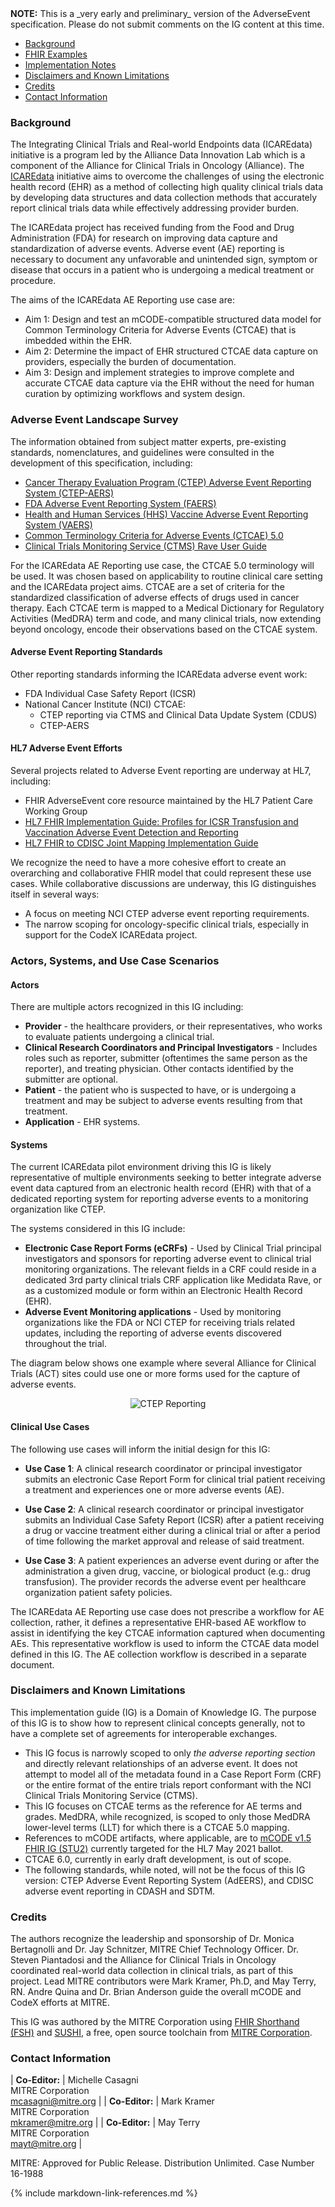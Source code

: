 <div markdown="1" class="note">
<b>NOTE:</b> This is a _very early and preliminary_ version of the AdverseEvent specification. Please do not submit comments on the IG content at this time.

</div>

<style>
    table.mcode-table, .mcode-table tr, .mcode-table td {
        border: 1px solid #ccc;
        border-collapse: collapse;
    }
</style>

<div xmlns="http://www.w3.org/1999/xhtml" xmlns:xsi="http://www.w3.org/2001/XMLSchema-instance" xsi:schemaLocation="http://hl7.org/fhir ../../input-cache/schemas-r5/fhir-single.xsd" markdown="1">

* [Background](#background)
* [FHIR Examples](examples.html)
* [Implementation Notes](implementation.html)
* [Disclaimers and Known Limitations](#disclaimers-and-known-limitations)
* [Credits](#credits)
* [Contact Information](#contact-information)

### Background

The Integrating Clinical Trials and Real-world Endpoints data (ICAREdata) initiative is a program led by the Alliance Data Innovation Lab which is a component of the Alliance for Clinical Trials in Oncology (Alliance). The [ICAREdata](http://icaredata.org) initiative aims to overcome the challenges of using the electronic health record (EHR) as a method of collecting high quality clinical trials data by developing data structures and data collection methods that accurately report clinical trials data while effectively addressing provider burden. 

The ICAREdata project has received funding from the Food and Drug Administration (FDA) for research on improving data capture and standardization of adverse events. Adverse event (AE) reporting is necessary to document any unfavorable and unintended sign, symptom or disease that occurs in a patient who is undergoing a medical treatment or procedure. 

The aims of the ICAREdata AE Reporting use case are:
* Aim 1: Design and test an mCODE-compatible structured data model for Common Terminology Criteria for Adverse Events (CTCAE) that is imbedded within the EHR.
* Aim 2: Determine the impact of EHR structured CTCAE data capture on providers, especially the burden of documentation.
* Aim 3: Design and implement strategies to improve complete and accurate CTCAE data capture via the EHR without the need for human curation by optimizing workflows and system design.


### Adverse Event Landscape Survey

The information obtained from subject matter experts, pre-existing standards, nomenclatures, and guidelines were consulted in the development of this specification, including:

* [Cancer Therapy Evaluation Program (CTEP) Adverse Event Reporting System (CTEP-AERS)](https://ctep.cancer.gov/protocolDevelopment/electronic_applications/adverse_events.htm)
* [FDA Adverse Event Reporting System (FAERS)](https://open.fda.gov/data/faers/)
* [Health and Human Services (HHS) Vaccine Adverse Event Reporting System (VAERS)](https://vaers.hhs.gov/)
* [Common Terminology Criteria for Adverse Events (CTCAE) 5.0](https://ctep.cancer.gov/protocoldevelopment/electronic_applications/docs/CTCAE_v6_Solicitation_Brief_Overview.pdf)
* [Clinical Trials Monitoring Service (CTMS) Rave User Guide](https://www.theradex.com/downloads/CTMS%20Rave%20User%20Guide%20Version%201.pdf)

For the ICAREdata AE Reporting use case, the CTCAE 5.0 terminology will be used. It was chosen based on applicability to routine clinical care setting and the ICAREdata project aims. CTCAE are a set of criteria for the standardized classification of adverse effects of drugs used in cancer therapy. Each CTCAE term is mapped to a Medical Dictionary for Regulatory Activities (MedDRA) term and code, and many clinical trials, now extending beyond oncology, encode their observations based on the CTCAE system. 

#### Adverse Event Reporting Standards

Other reporting standards informing the ICAREdata adverse event work:
* FDA Individual Case Safety Report (ICSR)
* National Cancer Institute (NCI) CTCAE:
  * CTEP reporting via CTMS and Clinical Data Update System (CDUS)
  * CTEP-AERS

#### HL7 Adverse Event Efforts

Several projects related to Adverse Event reporting are underway at HL7, including:
* FHIR AdverseEvent core resource maintained by the HL7 Patient Care Working Group
* [HL7 FHIR Implementation Guide: Profiles for ICSR Transfusion and Vaccination Adverse Event Detection and Reporting](https://build.fhir.org/ig/HL7/fhir-icsr-ae-reporting/branches/main/index.html)
* [HL7 FHIR to CDISC Joint Mapping Implementation Guide](http://hl7.org/fhir/uv/cdisc-mapping/2021JAN/index.html)

We recognize the need to have a more cohesive effort to create an overarching and collaborative FHIR model that could represent these use cases. While collaborative discussions are underway, this IG distinguishes itself in several ways:
* A focus on meeting NCI CTEP adverse event reporting requirements.
* The narrow scoping for oncology-specific clinical trials, especially in support for the CodeX ICAREdata project.


### Actors, Systems, and Use Case Scenarios

#### Actors

There are multiple actors recognized in this IG including:

* **Provider** - the healthcare providers, or their representatives, who works to evaluate patients undergoing a clinical trial.
* **Clinical Research Coordinators and Principal Investigators** - Includes roles such as reporter, submitter (oftentimes the same person as the reporter), and treating physician. Other contacts identified by the submitter are optional.
* **Patient** - the patient who is suspected to have, or is undergoing a treatment and may be subject to adverse events resulting from that treatment.
* **Application** - EHR systems.

#### Systems

The current ICAREdata pilot environment driving this IG is likely representative of multiple environments seeking to better integrate adverse event data captured from an electronic health record (EHR) with that of a dedicated reporting system for reporting adverse events to a monitoring organization like CTEP. 

The systems considered in this IG include:

* **Electronic Case Report Forms (eCRFs)** - Used by Clinical Trial principal investigators and sponsors for reporting adverse event to clinical trial monitoring organizations. The relevant fields in a CRF could reside in a dedicated 3rd party clinical trials CRF application like Medidata Rave, or as a customized module or form within an Electronic Health Record (EHR).
* **Adverse Event Monitoring applications** - Used by monitoring organizations like the FDA or NCI CTEP for receiving trials related updates, including the reporting of adverse events discovered throughout the trial.

The diagram below shows one example where several Alliance for Clinical Trials (ACT) sites could use one or more forms used for the capture of adverse events.

<div style="text-align: center;">
<img src="CTEP-CTReporting-SystemsDiagram.png" alt="CTEP Reporting" />
</div>

#### Clinical Use Cases

The following use cases will inform the initial design for this IG:

* **Use Case 1**: A clinical research coordinator or principal investigator submits an electronic Case Report Form for clinical trial patient receiving a treatment and experiences one or more adverse events (AE).

* **Use Case 2**: A clinical research coordinator or principal investigator submits an Individual Case Safety Report (ICSR) after a patient receiving a drug or vaccine treatment either during a clinical trial or after a period of time following the market approval and release of said treatment.

* **Use Case 3**: A patient experiences an adverse event during or after the administration a given drug, vaccine, or biological product (e.g.: drug transfusion). The provider records the adverse event per healthcare organization patient safety policies.

The ICAREdata AE Reporting use case does not prescribe a workflow for AE collection, rather, it defines a representative EHR-based AE workflow to assist in identifying the key CTCAE information captured when documenting AEs. This representative workflow is used to inform the CTCAE data model defined in this IG. The AE collection workflow is described in a separate document. <!-- add link to workflow document -->

### Disclaimers and Known Limitations

This implementation guide (IG) is a Domain of Knowledge IG. The purpose of this IG is to show how to represent clinical concepts generally, not to have a complete set of agreements for interoperable exchanges.

* This IG focus is narrowly scoped to only _the adverse reporting section_ and directly relevant relationships of an adverse event.  It does not attempt to model all of the metadata found in a Case Report Form (CRF) or the entire format of the entire trials report conformant with the NCI Clinical Trials Monitoring Service (CTMS). 
* This IG focuses on CTCAE terms as the reference for AE terms and grades. MedDRA, while recognized, is scoped to only those MedDRA lower-level terms (LLT) for which there is a CTCAE 5.0 mapping.
* References to mCODE artifacts, where applicable, are to [mCODE v1.5 FHIR IG (STU2)](http://build.fhir.org/ig/HL7/fhir-mCODE-ig/branches/master/index.html) currently targeted for the HL7 May 2021 ballot.
* CTCAE 6.0, currently in early draft development, is out of scope.
* The following standards, while noted, will not be the focus of this IG version: CTEP Adverse Event Reporting System (AdEERS), and CDISC adverse event reporting in CDASH and SDTM.

### Credits

The authors recognize the leadership and sponsorship of Dr. Monica Bertagnolli and Dr. Jay Schnitzer, MITRE Chief Technology Officer. Dr. Steven Piantadosi and the Alliance for Clinical Trials in Oncology coordinated real-world data collection in clinical trials, as part of this project. Lead MITRE contributors were Mark Kramer, Ph.D, and May Terry, RN. Andre Quina and Dr. Brian Anderson guide the overall mCODE and CodeX efforts at MITRE. 

This IG was authored by the MITRE Corporation using [FHIR Shorthand (FSH)](http://hl7.org/fhir/uv/shorthand/) and [SUSHI](https://fshschool.org), a free, open source toolchain from [MITRE Corporation](https://www.mitre.org/).

### Contact Information


| **Co-Editor:**         | Michelle Casagni<br>MITRE Corporation<br>[mcasagni@mitre.org]  |
| **Co-Editor:**         | Mark Kramer<br>MITRE Corporation<br>[mkramer@mitre.org]          |
| **Co-Editor:**         | May Terry<br>MITRE Corporation<br>[mayt@mitre.org] |

[mcasagni@mitre.org]: mailto:mcasagni@mitre.org
[mkramer@mitre.org]: mailto:mkramer@mitre.org
[mayt@mitre.org]: mailto:mayt@mitre.org

MITRE: Approved for Public Release. Distribution Unlimited. Case Number 16-1988

</div>

{% include markdown-link-references.md %}